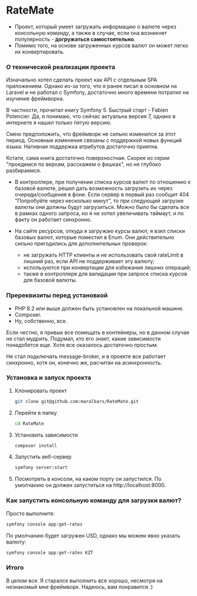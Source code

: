 # RateMate

- Проект, который умеет загружать информацию о валюте через консольную команду, а также в случае, если она возникнет популярность - **догружаться самостоятельно**.
- Помимо того, на основе загруженных курсов валют он может легко их конвертировать.

### О технической реализации проекта

Изначально хотел сделать проект как API с отдельным SPA приложением. Однако из-за того, что я ранее писал в основном на Laravel и не работал с Symfony, достаточно много времени потратил на изучение фреймворка.

В частности, прочитал книгу Symfony 5. Быстрый старт - Fabien Potencier. Да, я понимаю, что сейчас актуальна версия 7, однако в интернете я нашел только пятую версию.

Смею предположить, что фреймворк не сильно изменился за этот период. Основные изменения связаны с поддержкой новых функций языка. Нативная поддержка атрибутов достаточно приятна.

Кстати, сама книга достаточно поверхностная. Скорее из серии "проедемся по верхам, расскажем о фишках", но не глубоко разбираемся.

- В контроллере, при получении списка курсов валют по отношению к базовой валюте, решил дать возможность загрузить их через очереди/сообщения в фоне. Если сервер в первый раз сообщит 404 "Попробуйте через несколько минут", то при следующей загрузке валюты они должны будут загрузиться. Можно было бы сделать все в рамках одного запроса, но я не хотел увеличивать таймаут, и по факту он работает синхронно.

- На сайте ресурсов, откуда я загружаю курсы валют, я взял списки базовых валют, которые поместил в Enum. Они действительно сильно пригодились для дополнительных проверок:
    - не загружать HTTP клиенты и не использовать свой rateLimit в лишний раз, если API не поддерживает эту валюту;
    - используются при конвертации для избежания лишних операций;
    - также в контроллере для валидации при запросе списка курсов для базовой валюты.

### Пререквизиты перед установкой

- PHP 8.2 или выше должен быть установлен на локальной машине.
- Composer.
- Ну, собственно, все.

Если честно, я привык все помещать в контейнеры, но в данном случае не стал мудрить. Подумал, кто его знает, какие зависимости понадобятся еще. Хотя все оказалось достаточно простым.

Не стал подключать message-broker, и в проекте все работает синхронно, хотя он, конечно же, расчитан на асинхронность.

### Установка и запуск проекта

1. Клонировать проект
   ```bash
   git clone git@github.com:maralbars/RateMate.git
   ```

2. Перейти в папку
   ```bash
   cd RateMate
   ```

3. Установить зависимости
   ```bash
   composer install
   ```

4. Запустить веб-сервер
   ```bash
   symfony server:start
   ```

5. Посмотреть в консоли, на каком порту он запустился. По умолчанию он должен запуститься на http://localhost:8000.

### Как запустить консольную команду для загрузки валют?

Просто выполните:
   ```bash
   symfony console app:get-rates
   ```

По умолчанию будет загружен USD, однако мы можем явно указать валюту:
   ```bash
   symfony console app:get-rates KZT
   ```


### Итого

В целом все. Я старался выполнить все хорошо, несмотря на незнакомый мне фреймворк. Надеюсь, вам понравится :)
